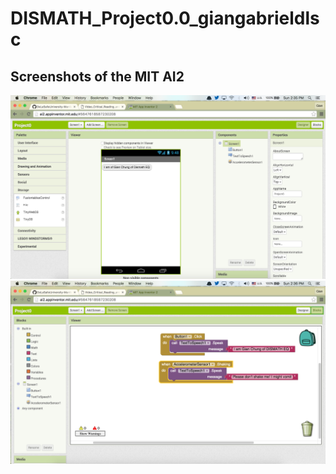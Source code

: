 # DISMATH_Project0.0_giangabrieldlsc

## Screenshots of the MIT AI2
![alt tag](https://raw.githubusercontent.com/DeLaSalleUniversity-Manila-DISMATH-t216/DISMATH_Project0.0_giangabrieldlsc/master/Screen.Shot.2016-02-28.at.2.35.54.PM.png)
![alt tag](https://raw.githubusercontent.com/DeLaSalleUniversity-Manila-DISMATH-t216/DISMATH_Project0.0_giangabrieldlsc/master/Screen.Shot.2016-02-28.at.2.36.06.PM.png)

